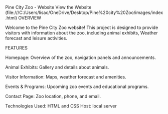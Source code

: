Pine City Zoo - Website
View the Website (file:///C:/Users/lisac/OneDrive/Desktop/Pine%20city%20Zoo/images/index.html)
OVERVIEW

Welcome to the Pine City Zoo website! This project is designed to provide visitors with information about the zoo, including animal exhibits, Weather forecast and leisure activities.

FEATURES

Homepage: Overview of the zoo, navigation panels and announcements.

Animal Exhibits: Gallery and details about animals.

Visitor Information: Maps, weather forecast and amenities.

Events & Programs: Upcoming zoo events and educational programs.

Contact Page: Zoo location, phone, and email.

Technologies Used:
HTML and CSS
Host: local server


